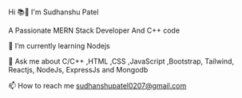 Hi 📚🤝 I'm Sudhanshu Patel

A Passionate MERN Stack Developer And C++ code

🌱 I’m currently learning Nodejs

💬 Ask me about C/C++ ,HTML ,CSS ,JavaScript ,Bootstrap, Tailwind, Reactjs, NodeJs, ExpressJs and Mongodb

📫 How to reach me sudhanshupatel0207@gmail.com
